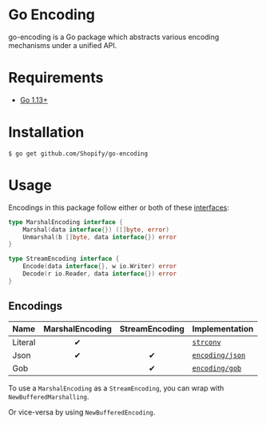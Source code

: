 # Go Encoding

go-encoding is a Go package which abstracts various encoding mechanisms under a unified API.

# Requirements

- [Go 1.13+](http://golang.org/dl/)

# Installation

```console
$ go get github.com/Shopify/go-encoding
```

# Usage

Encodings in this package follow either or both of these [interfaces](encoding.go):

```go
type MarshalEncoding interface {
	Marshal(data interface{}) ([]byte, error)
	Unmarshal(b []byte, data interface{}) error
}

type StreamEncoding interface {
	Encode(data interface{}, w io.Writer) error
	Decode(r io.Reader, data interface{}) error
}
```

## Encodings

|   Name  | MarshalEncoding | StreamEncoding |                      Implementation                      |
|:--------|:---------------:|:--------------:|:---------------------------------------------------------|
| Literal |        ✔        |                | [`strconv`](https://golang.org/pkg/strconv/)             |
| Json    |        ✔        |        ✔       | [`encoding/json`](https://golang.org/pkg/encoding/json/) |
| Gob     |                 |        ✔       | [`encoding/gob`](https://golang.org/pkg/encoding/gob/)   |

To use a `MarshalEncoding` as a `StreamEncoding`, you can wrap with `NewBufferedMarshalling`.

Or vice-versa by using `NewBufferedEncoding`.
